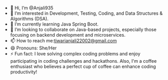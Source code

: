 - 👋 Hi, I’m @Anjali935
- 👀 I’m interested in Development, Testing, Coding, and Data Structures & Algorithms (DSA).
- 🌱 I’m currently learning Java Spring Boot.
- 💞️ I’m looking to collaborate on Java-based projects, especially those focusing on backend development and microservices.
- 📫 How to reach me:tiwarianjali22002@gmail.com
- 😄 Pronouns: She/Her
- ⚡ Fun fact: I love solving complex coding problems and enjoy participating in coding challenges and hackathons. Also, I'm a coffee enthusiast who believes a perfect cup of coffee can enhance coding productivity!


<!---
Anjali935/Anjali935 is a ✨ special ✨ repository because its `README.md` (this file) appears on your GitHub profile.
You can click the Preview link to take a look at your changes.
--->
